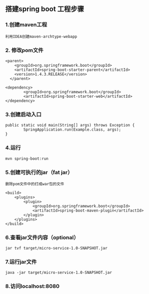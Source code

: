 ## 搭建spring boot 工程步骤
### 1.创建maven工程
```
利用IDEA创建maven-archtype-webapp
```
### 2. 修改pom文件
```
<parent>
    <groupId>org.springframework.boot</groupId>
    <artifactId>spring-boot-starter-parent</artifactId>
    <version>1.4.3.RELEASE</version>
  </parent>
```
```
<dependency>
        <groupId>org.springframework.boot</groupId>
        <artifactId>spring-boot-starter-web</artifactId>
</dependency>
```
### 3.创建启动入口
```
public static void main(String[] args) throws Exception {
        SpringApplication.run(Example.class, args);
}
```
### 4.运行
```
mvn spring-boot:run
```
### 5.创建可执行的jar（fat jar）
```
删除pom文件中的打成war包的文件
```
```
<build>
    <plugins>
        <plugin>
            <groupId>org.springframework.boot</groupId>
            <artifactId>spring-boot-maven-plugin</artifactId>
        </plugin>
    </plugins>
</build>
```

### 6.查看jar文件内容（optional）
```
jar tvf target/micro-service-1.0-SNAPSHOT.jar
```
### 7.运行jar文件
```
java -jar target/micro-service-1.0-SNAPSHOT.jar
```
### 8.访问localhost:8080
